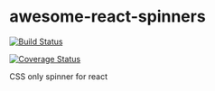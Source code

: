 # awesome-react-spinners

[![Build Status](https://travis-ci.org/jainvishal520/awesome-react-spinners.svg?branch=master)](https://travis-ci.org/jainvishal520/awesome-react-spinners)

[![Coverage Status](https://coveralls.io/repos/github/jainvishal520/awesome-react-spinners/badge.svg)](https://coveralls.io/github/jainvishal520/awesome-react-spinners)

CSS only spinner for react
